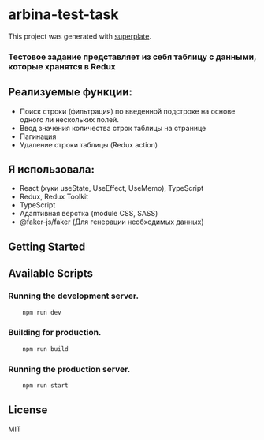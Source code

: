 # arbina-test-task


This project was generated with [superplate](https://github.com/pankod/superplate).
### Тестовое задание представляет из себя таблицу с данными, которые хранятся в Redux
## Реализуемые функции:
-   Поиск строки (фильтрация) по введенной подстроке на основе одного ли нескольких полей.
-   Ввод значения количества строк таблицы на странице
-   Пагинация
-   Удаление строки таблицы (Redux action)

## Я использовала:
-   React (хуки useState, UseEffect, UseMemo), TypeScript
-   Redux, Redux Toolkit
-   TypeScript
-   Адаптивная верстка (module CSS, SASS)
-   @faker-js/faker (Для генерации необходимых данных)

## Getting Started

## Available Scripts

### Running the development server.

```bash
    npm run dev
```

### Building for production.

```bash
    npm run build
```

### Running the production server.

```bash
    npm run start
```


## License

MIT
